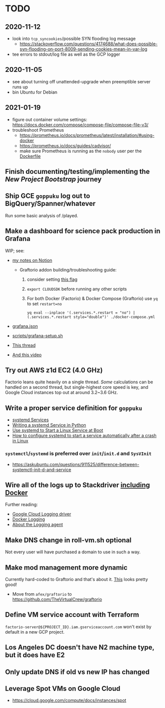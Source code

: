 # TODO

## 2020-11-12

- look into `tcp_syncookies`/possible SYN flooding log message
  - <https://stackoverflow.com/questions/4174688/what-does-possible-syn-flooding-on-port-8009-sending-cookies-mean-in-var-log>
- tee errors to stdout/log file as well as the GCP logger

## 2020-11-05

- see about turning off unattended-upgrade when preemptible server runs up
- bin Ubuntu for Debian

## 2021-01-19

- figure out container volume settings: <https://docs.docker.com/compose/compose-file/compose-file-v3/>
- troubleshoot Prometheus
  - <https://prometheus.io/docs/prometheus/latest/installation/#using-docker>
  - <https://prometheus.io/docs/guides/cadvisor/>
  - make sure Prometheus is running as the `nobody` user per the
    [Dockerfile](https://github.com/prometheus/prometheus/blob/b7fe028740b7b36a31c2deda1e2b74aa566fc0ee/Dockerfile#L21)

## Finish documenting/testing/implementing the _New Project Bootstrap_ journey

## Ship GCE `goppuku` log out to BigQuery/Spanner/whatever

Run some basic analysis of /played.

## Make a dashboard for science pack production in Grafana

WIP; see:

- [my notes on Notion](https://www.notion.so/jlucktay/The-Factory-Must-Grow-86efaae54e1a4a06930ee1e62e92d30d)
  - Graftorio addon building/troubleshooting guide:
    1. consider setting [this flag](https://www.packer.io/docs/commands/build#on-error-cleanup)
    1. `export CLOUDSDK` before running any other scripts
    1. For both Docker (Factorio) & Docker Compose (Graftorio) use `yq` to set `restart=no`

        ```shell
        yq eval --inplace '(.services.*.restart = "no") | (.services.*.restart style="double")' ./docker-compose.yml
        ```

- [grafana.json](./grafana.json)
- [scripts/grafana-setup.sh](./scripts/grafana-setup.sh)
- [This thread](https://community.grafana.com/t/how-create-dashboard-and-panel-via-api/10947)
- [And this video](https://www.youtube.com/watch?v=sKNZMtoSHN4)

## Try out AWS z1d EC2 (4.0 GHz)

Factorio leans quite heavily on a single thread.
_Some_ calculations can be handled on a second thread, but single-highest core speed is key, and Google Cloud instances
top out at around 3.2~3.6 GHz.

## Write a proper service definition for `goppuku`

- [systemd Services](https://wiki.debian.org/systemd/Services)
- [Writing a systemd Service in Python](https://github.com/torfsen/python-systemd-tutorial)
- [Use systemd to Start a Linux Service at Boot](https://www.linode.com/docs/quick-answers/linux/start-service-at-boot/)
- [How to configure systemd to start a service automatically after a crash in Linux](https://www.2daygeek.com/linux-systemd-auto-restart-services-when-down/)

### `systemctl`/`systemd` is preferred over `init`/`init.d` and `SysVInit`

- <https://askubuntu.com/questions/911525/difference-between-systemctl-init-d-and-service>

## Wire all of the logs up to Stackdriver [including Docker][1]

Further reading:

- [Google Cloud Logging driver](https://docs.docker.com/config/containers/logging/gcplogs/)
- [Docker Logging](https://www.fluentd.org/guides/recipes/docker-logging)
- [About the Logging agent](https://cloud.google.com/logging/docs/agent/)

## Make DNS change in roll-vm.sh optional

Not every user will have purchased a domain to use in such a way.

## Make mod management more dynamic

Currently hard-coded to Graftorio and that's about it.
[This](https://github.com/mroote/factorio-server-manager) looks pretty good!

- Move from `afex/graftorio` to <https://github.com/TheVirtualCrew/graftorio>

## Define VM service account with Terraform

`factorio-server@${PROJECT_ID}.iam.gserviceaccount.com` won't exist by default in a new GCP project.

## Los Angeles DC doesn't have N2 machine type, but it does have E2

## Only update DNS if old vs new IP has changed

## Leverage Spot VMs on Google Cloud

- <https://cloud.google.com/compute/docs/instances/spot>

[1]: https://cloud.google.com/community/tutorials/docker-gcplogs-driver

